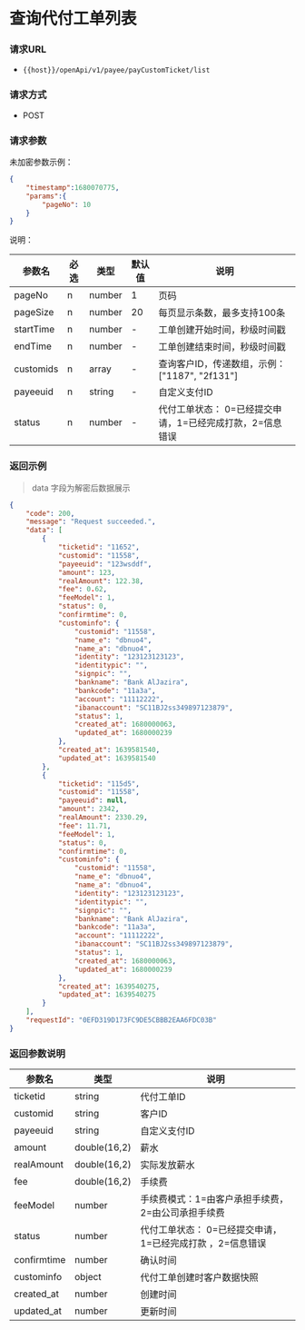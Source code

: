 # 查询代付工单列表

### **请求URL**

- `{{host}}/openApi/v1/payee/payCustomTicket/list`

### **请求方式**

- POST

### **请求参数**

未加密参数示例：

```json
{
    "timestamp":1680070775,
    "params":{
        "pageNo": 10
    }
}
```

说明：

| 参数名    | 必选 | 类型   | 默认值 | 说明                                                      |
| --------- | ---- | ------ | ------ | --------------------------------------------------------- |
| pageNo    | n    | number | 1      | 页码                                                      |
| pageSize  | n    | number | 20     | 每页显示条数，最多支持100条                               |
| startTime | n    | number | -      | 工单创建开始时间，秒级时间戳                              |
| endTime   | n    | number | -      | 工单创建结束时间，秒级时间戳                              |
| customids | n    | array  | -      | 查询客户ID，传递数组，示例：["1187", "2f131"]             |
| payeeuid  | n    | string | -      | 自定义支付ID                                              |
| status    | n    | number | -      | 代付工单状态： 0=已经提交申请，1=已经完成打款，2=信息错误 |

### **返回示例**

> data  字段为解密后数据展示

```json
{
    "code": 200,
    "message": "Request succeeded.",
    "data": [
        {
            "ticketid": "11652",
            "customid": "11558",
            "payeeuid": "123wsddf",
            "amount": 123,
          	"realAmount": 122.38,
            "fee": 0.62,
          	"feeModel": 1,
            "status": 0,
            "confirmtime": 0,
            "custominfo": {
                "customid": "11558",
                "name_e": "dbnuo4",
                "name_a": "dbnuo4",
                "identity": "123123123123",
                "identitypic": "",
                "signpic": "",
                "bankname": "Bank AlJazira",
                "bankcode": "11a3a",
                "account": "11112222",
                "ibanaccount": "SC11BJ2ss349897123879",
                "status": 1,
                "created_at": 1680000063,
                "updated_at": 1680000239
            },
            "created_at": 1639581540,
            "updated_at": 1639581540
        },
        {
            "ticketid": "115d5",
            "customid": "11558",
            "payeeuid": null,
            "amount": 2342,
          	"realAmount": 2330.29,
            "fee": 11.71,
          	"feeModel": 1,
            "status": 0,
            "confirmtime": 0,
            "custominfo": {
                "customid": "11558",
                "name_e": "dbnuo4",
                "name_a": "dbnuo4",
                "identity": "123123123123",
                "identitypic": "",
                "signpic": "",
                "bankname": "Bank AlJazira",
                "bankcode": "11a3a",
                "account": "11112222",
                "ibanaccount": "SC11BJ2ss349897123879",
                "status": 1,
                "created_at": 1680000063,
                "updated_at": 1680000239
            },
            "created_at": 1639540275,
            "updated_at": 1639540275
        }
    ],
    "requestId": "0EFD319D173FC9DE5CBBB2EAA6FDC03B"
}
```

### **返回参数说明**

| 参数名      | 类型         | 说明                                                       |
| ----------- | ------------ | ---------------------------------------------------------- |
| ticketid    | string       | 代付工单ID                                                 |
| customid    | string       | 客户ID                                                     |
| payeeuid    | string       | 自定义支付ID                                               |
| amount      | double(16,2) | 薪水                                                       |
| realAmount  | double(16,2) | 实际发放薪水                                               |
| fee         | double(16,2) | 手续费                                                     |
| feeModel    | number       | 手续费模式：1=由客户承担手续费，2=由公司承担手续费         |
| status      | number       | 代付工单状态： 0=已经提交申请，1=已经完成打款 ，2=信息错误 |
| confirmtime | number       | 确认时间                                                   |
| custominfo  | object       | 代付工单创建时客户数据快照                                 |
| created_at  | number       | 创建时间                                                   |
| updated_at  | number       | 更新时间                                                   |